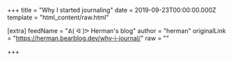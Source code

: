 
+++
title = "Why I started journaling"
date = 2019-09-23T00:00:00.000Z
template = "html_content/raw.html"

[extra]
feedName = "ᕕ( ᐛ )ᕗ Herman's blog"
author = "herman"
originalLink = "https://herman.bearblog.dev/why-i-journal/"
raw = ""

+++


